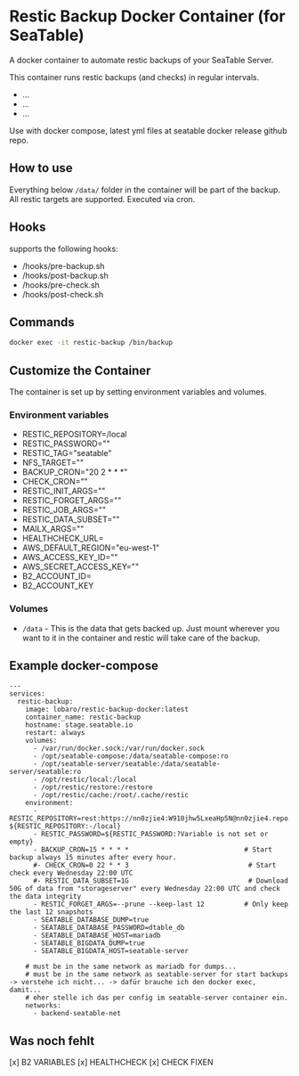 # Restic Backup Docker Container (for SeaTable)

A docker container to automate restic backups of your SeaTable Server.

This container runs restic backups (and checks) in regular intervals.

- ...
- ...
- ...

Use with docker compose, latest yml files at seatable docker release github repo.

## How to use

Everything below `/data/` folder in the container will be part of the backup.
All restic targets are supported.
Executed via cron.

## Hooks

supports the following hooks:

- /hooks/pre-backup.sh
- /hooks/post-backup.sh
- /hooks/pre-check.sh
- /hooks/post-check.sh

## Commands

```bash
docker exec -it restic-backup /bin/backup
```

## Customize the Container

The container is set up by setting environment variables and volumes.

### Environment variables

- RESTIC_REPOSITORY=/local
- RESTIC_PASSWORD=""
- RESTIC_TAG="seatable"
- NFS_TARGET=""
- BACKUP_CRON="20 2 \* \* \*"
- CHECK_CRON=""
- RESTIC_INIT_ARGS=""
- RESTIC_FORGET_ARGS=""
- RESTIC_JOB_ARGS=""
- RESTIC_DATA_SUBSET=""
- MAILX_ARGS=""
- HEALTHCHECK_URL=
- AWS_DEFAULT_REGION="eu-west-1"
- AWS_ACCESS_KEY_ID=""
- AWS_SECRET_ACCESS_KEY=""
- B2_ACCOUNT_ID=
- B2_ACCOUNT_KEY

### Volumes

- `/data` - This is the data that gets backed up. Just mount wherever you want to it in the container and restic will take care of the backup.

## Example docker-compose

```
---
services:
  restic-backup:
    image: lobaro/restic-backup-docker:latest
    container_name: restic-backup
    hostname: stage.seatable.io
    restart: always
    volumes:
      - /var/run/docker.sock:/var/run/docker.sock
      - /opt/seatable-compose:/data/seatable-compose:ro
      - /opt/seatable-server/seatable:/data/seatable-server/seatable:ro
      - /opt/restic/local:/local
      - /opt/restic/restore:/restore
      - /opt/restic/cache:/root/.cache/restic
    environment:
      - RESTIC_REPOSITORY=rest:https://nn0zjie4:W910jhw5LxeaHp5N@nn0zjie4.repo.borgbase.com  ${RESTIC_REPOSITORY:-/local}
      - RESTIC_PASSWORD=${RESTIC_PASSWORD:?Variable is not set or empty}
      - BACKUP_CRON=15 * * * *                             # Start backup always 15 minutes after every hour.
      #- CHECK_CRON=0 22 * * 3                              # Start check every Wednesday 22:00 UTC
      #- RESTIC_DATA_SUBSET=1G                              # Download 50G of data from "storageserver" every Wednesday 22:00 UTC and check the data integrity
      - RESTIC_FORGET_ARGS=--prune --keep-last 12          # Only keep the last 12 snapshots
      - SEATABLE_DATABASE_DUMP=true
      - SEATABLE_DATABASE_PASSWORD=dtable_db
      - SEATABLE_DATABASE_HOST=mariadb
      - SEATABLE_BIGDATA_DUMP=true
      - SEATABLE_BIGDATA_HOST=seatable-server

    # must be in the same network as mariadb for dumps...
    # must be in the same network as seatable-server for start backups -> verstehe ich nicht... -> dafür brauche ich den docker exec, damit...
    # eher stelle ich das per config im seatable-server container ein.
    networks:
      - backend-seatable-net
```

## Was noch fehlt

[x] B2 VARIABLES
[x] HEALTHCHECK
[x] CHECK FIXEN
